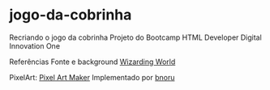 # jogo-da-cobrinha
Recriando o jogo da cobrinha
Projeto do Bootcamp HTML Developer Digital Innovation One

Referências
Fonte e background [Wizarding World](http://wizardingworld.com)

PixelArt: [Pixel Art Maker](http://pixelartmaker.com/art/cb00ad7ee393144)
Implementado por [bnoru](http://github.com/bnoru)


